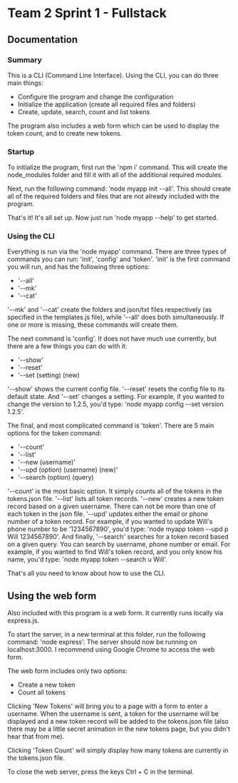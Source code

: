 # Team 2 Sprint 1 - Fullstack

## Documentation

### Summary

This is a CLI (Command Line Interface). Using the CLI, you can do three main things:

- Configure the program and change the configuration
- Initialize the application (create all required files and folders)
- Create, update, search, count and list tokens

The program also includes a web form which can be used to display the token count, and to create new tokens.

### Startup

To initialize the program, first run the 'npm i' command. This will create the node_modules folder and fill it with all of the additional required modules.

Next, run the following command: 'node myapp init --all'. This should create all of the required folders and files that are not already included with the program.

That's it! It's all set up. Now just run 'node myapp --help' to get started.

### Using the CLI

Everything is run via the 'node myapp' command. There are three types of commands you can run: 'init', 'config' and 'token'. 'init' is the first command you will run, and has the following three options:

- '--all'
- '--mk'
- '--cat'

'--mk' and '--cat' create the folders and json/txt files respectively (as specified in the templates.js file), while '--all' does both simultaneously. If one or more is missing, these commands will create them.

The next command is 'config'. It does not have much use currently, but there are a few things you can do with it:

- '--show'
- '--reset'
- '--set (setting) (new)

'--show' shows the current config file. '--reset' resets the config file to its default state. And '--set' changes a setting. For example, if you wanted to change the version to 1.2.5, you'd type: 'node myapp config --set version 1.2.5'.

The final, and most complicated command is 'token'. There are 5 main options for the token command:

- '--count'
- '--list'
- '--new (username)'
- '--upd (option) (username) (new)'
- '--search (option) (query)

'--count' is the most basic option. It simply counts all of the tokens in the tokens.json file. '--list' lists all token records. '--new' creates a new token record based on a given username. There can not be more than one of each token in the json file. '--upd' updates either the email or phone number of a token record. For example, if you wanted to update Will's phone number to be '1234567890', you'd type: 'node myapp token --upd p Will 1234567890'. And finally, '--search' searches for a token record based on a given query. You can search by username, phone number or email. For example, if you wanted to find Will's token record, and you only know his name, you'd type: 'node myapp token --search u Will'.

That's all you need to know about how to use the CLI.

## Using the web form

Also included with this program is a web form. It currently runs locally via express.js.

To start the server, in a new terminal at this folder, run the following command: 'node express'. The server should now be running on localhost:3000. I recommend using Google Chrome to access the web form.

The web form includes only two options:

- Create a new token
- Count all tokens

Clicking 'New Tokens' will bring you to a page with a form to enter a username. When the username is sent, a token for the username will be displayed and a new token record will be added to the tokens.json file (also there may be a little secret animation in the new tokens page, but you didn't hear that from me).

Clicking 'Token Count' will simply display how many tokens are currently in the tokens.json file.

To close the web server, press the keys Ctrl + C in the terminal.
